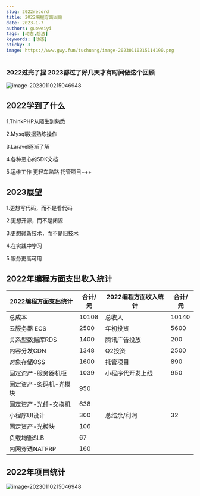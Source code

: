 ```yaml
---
slug: 2022record
title: 2022编程方面回顾
date: 2023-1-7
authors: guoweiyi
tags: [动态,想法]
keywords: [动态]
sticky: 3
image: https://www.gwy.fun/tuchuang/image-20230110215114190.png
---
```


### 2022过完了捏 2023都过了好几天才有时间做这个回顾

<!-- truncate -->

![image-20230110215046948](https://www.gwy.fun/tuchuang/image-20230110215114190.png)

## 2022学到了什么                    

1.ThinkPHP从陌生到熟悉            

2.Mysql数据熟练操作     

3.Laravel逐渐了解                 

4.各种恶心的SDK文档               

5.运维工作 更轻车熟路 托管项目+++ 

##  2023展望                         

1.更想写代码，而不是看代码        

2.更想开源，而不是闭源            

3.更想碰新技术，而不是旧技术      

4.在实践中学习                   

5.服务更高可用        

## 2022年编程方面支出收入统计

| 2022编程方面支出统计   | 合计/元 | 2022编程方面收入统计 | 合计/元 |
| ---------------------- | ------- | -------------------- | ------- |
| 总成本                 | 10108   | 总收入               | 10140   |
| 云服务器 ECS           | 2500    | 年初投资             | 5600    |
| 关系型数据库RDS        | 1400    | 腾讯广告投放         | 200     |
| 内容分发CDN            | 1348    | Q2投资               | 2500    |
| 对象存储OSS            | 1600    | 托管项目             | 890     |
| 固定资产-服务器机柜    | 1039    | 小程序代开发上线     | 950     |
| 固定资产-条码机-光模块 | 950     |                      |         |
| 固定资产-光纤-交换机   | 638     |                      |         |
| 小程序UI设计           | 300     | 总结余/利润          | 32      |
| 固定资产-光模块        | 106     |                      |         |
| 负载均衡SLB            | 67      |                      |         |
| 内网穿透NATFRP         | 160     |                      |         |
## 2022年项目统计
![image-20230110215046948](https://cdn.gwy.fun/tuchuang/image-20230110215046948.png)